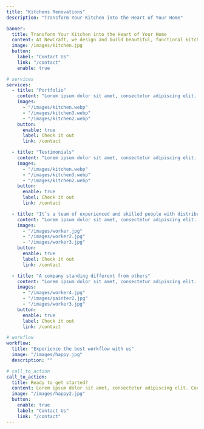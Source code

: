 ```yaml
---
title: "Kitchens Renovations"
description: "Transform Your Kitchen into the Heart of Your Home"

banner:
  title: Transform Your Kitchen into the Heart of Your Home
  content: At NewCraft, we design and build beautiful, functional kitchens tailored to your style and needs. Whether you're updating, redesigning, or remodeling, our expert team provides quality craftsmanship and innovative solutions. Let us turn your kitchen into the heart of your home.
  image: /images/kitchen.jpg
  button:
    label: "Contact Us"
    link: "/contact"
    enable: true

# services
services:
  - title: "Portfolio"
    content: "Lorem ipsum dolor sit amet, consectetur adipiscing elit. Consequat tristique eget amet, tempus eu at consecttur. Leo facilisi nunc viverra tellus. Ac laoreet sit vel consquat. consectetur adipiscing elit. Consequat tristique eget amet, tempus eu at consecttur. Leo facilisi nunc viverra tellus. Ac laoreet sit vel consquat."
    images:
      - "/images/kitchen.webp"
      - "/images/kitchen3.webp"
      - "/images/kitchen2.webp"
    button:
      enable: true
      label: Check it out
      link: /contact

  - title: "Testimonials"
    content: "Lorem ipsum dolor sit amet, consectetur adipiscing elit. Consequat tristique eget amet, tempus eu at consecttur. Leo facilisi nunc viverra tellus. Ac laoreet sit vel consquat. consectetur adipiscing elit. Consequat tristique eget amet, tempus eu at consecttur. Leo facilisi nunc viverra tellus. Ac laoreet sit vel consquat."
    images:
      - "/images/kitchen.webp"
      - "/images/kitchen3.webp"
      - "/images/kitchen2.webp"
    button:
      enable: true
      label: Check it out
      link: /contact

  - title: "It’s a team of experienced and skilled people with distributions"
    content: "Lorem ipsum dolor sit amet, consectetur adipiscing elit. Consequat tristique eget amet, tempus eu at consecttur. Leo facilisi nunc viverra tellus. Ac laoreet sit vel consquat. consectetur adipiscing elit. Consequat tristique eget amet, tempus eu at consecttur. Leo facilisi nunc viverra tellus. Ac laoreet sit vel consquat."
    images:
      - "/images/worker.jpg"
      - "/images/worker2.jpg"
      - "/images/worker3.jpg"
    button:
      enable: true
      label: Check it out
      link: /contact

  - title: "A company standing different from others"
    content: "Lorem ipsum dolor sit amet, consectetur adipiscing elit. Consequat tristique eget amet, tempus eu at consecttur. Leo facilisi nunc viverra tellus. Ac laoreet sit vel consquat. consectetur adipiscing elit. Consequat tristique eget amet, tempus eu at consecttur. Leo facilisi nunc viverra tellus. Ac laoreet sit vel consquat."
    images:
      - "/images/worker4.jpg"
      - "/images/painter2.jpg"
      - "/images/worker3.jpg"
    button:
      enable: true
      label: Check it out
      link: /contact

# workflow
workflow:
  title: "Experience the best workflow with us"
  image: "/images/happy.jpg"
  description: ""

# call_to_action
call_to_action:
  title: Ready to get started?
  content: Lorem ipsum dolor sit amet, consectetur adipiscing elit. Consequat tristique eget amet, tempus eu at consecttur.
  image: "/images/happy2.jpg"
  button:
    enable: true
    label: "Contact Us"
    link: "/contact"
---
```

